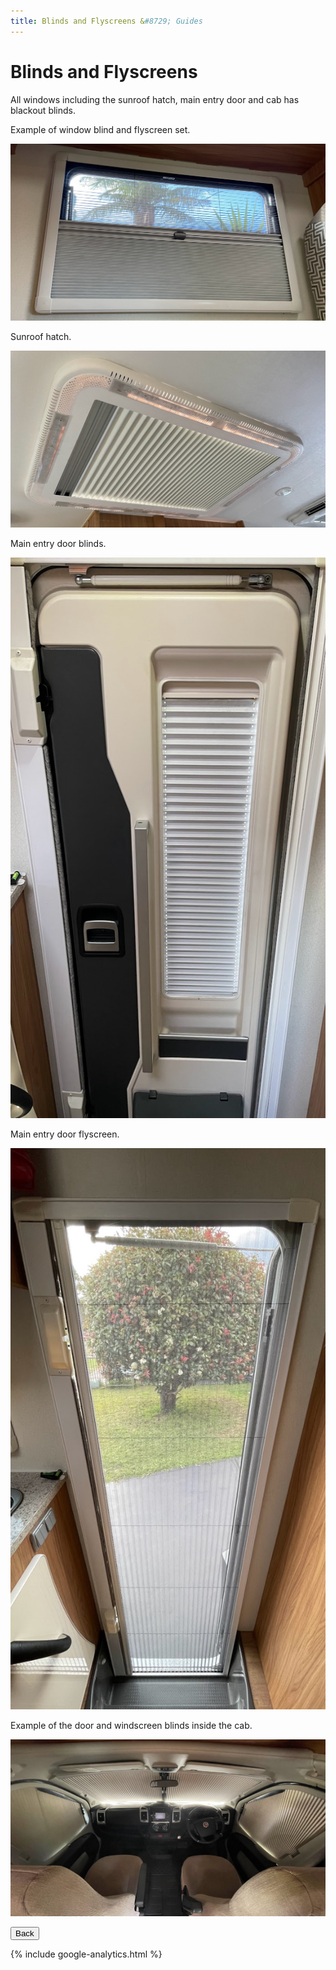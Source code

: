 ```yaml
---
title: Blinds and Flyscreens &#8729; Guides 
---
```


<link href="../styles/custom.css" rel="stylesheet" />
<link rel="stylesheet" href="https://cdn.jsdelivr.net/npm/bootstrap@4.6.1/dist/css/bootstrap.min.css" integrity="sha384-zCbKRCUGaJDkqS1kPbPd7TveP5iyJE0EjAuZQTgFLD2ylzuqKfdKlfG/eSrtxUkn" crossorigin="anonymous">

# Blinds and Flyscreens
All windows including the sunroof hatch, main entry door and cab has blackout blinds.

Example of window blind and flyscreen set.

![window blind and flyscreen](images/blind-and-flyscreen-window.jpg)

Sunroof hatch.

![hatch blind and flyscreen](images/blind-and-flyscreen-hatch.jpg)

Main entry door blinds.

![Entry door blind](images/blind-and-flyscreen-door-blind.jpg)

Main entry door flyscreen.

![Entry door flyscreen](images/blind-and-flyscreen-door-flyscreen.jpg)

Example of the door and windscreen blinds inside the cab. 

![cab blinds](images/blind-and-flyscreen-cab.jpg)

<a href="/#guides"><button class="nav-button"><i class="arrow arrow-left"></i> Back</button></a>

{% include google-analytics.html %}